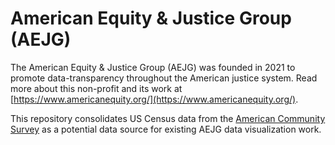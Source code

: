 # American Equity & Justice Group (AEJG)

The American Equity & Justice Group (AEJG) was founded in 2021 to promote data-transparency throughout the American justice system. Read more about this non-profit and its work at [https://www.americanequity.org/](https://www.americanequity.org/).

This repository consolidates US Census data from the [American Community Survey](https://www.census.gov/programs-surveys/acs/) as a potential data source for existing AEJG data visualization work.